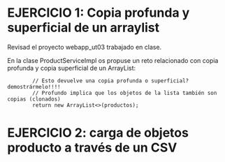 # EJERCICIO 1: Copia profunda y superficial de un arraylist

Revisad el proyecto webapp_ut03 trabajado en clase.

En la clase ProductServiceImpl os propuse un reto relacionado con copia profunda y copia superficial de un ArrayList: 

```
        // Esto devuelve una copia profunda o superficial? demostrármelo!!!!
        // Profundo implica que los objetos de la lista también son copias (clonados)
        return new ArrayList<>(productos);

```

# EJERCICIO 2: carga de objetos producto a través de un CSV




